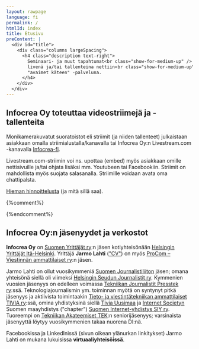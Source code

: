 ```yaml
---
layout: rawpage
language: fi
permalink: /
htmlId: index
title: Etusivu
preContent: |
  <div id="title">
    <div class="columns largeSpacing">
      <h4 class="description text-right">
        Seminaari- ja muut tapahtumat<br class="show-for-medium-up" />
        livenä ja/tai tallenteina nettiin<br class="show-for-medium-up" />
        "avaimet käteen" -palveluna.
      </h4>
    </div>
  </div>
---
```



## Infocrea Oy toteuttaa videostriimejä ja -tallenteita

Monikamerakuvatut suoratoistot eli striimit (ja niiden tallenteet) julkaistaan asiakkaan omalla striimialustalla/kanavalla tai Infocrea Oy:n Livestream.com -kanavalla [Infocrea-fi](https://new.livestream.com/Infocrea-fi).

Livestream.com-striimin voi ns. upottaa (embed) myös asiakkaan omille nettisivuille ja/tai ohjata lisäksi mm. Youtubeen tai Facebookiin. Striimit on mahdollista myös suojata salasanalla. Striimille voidaan avata oma chattipalsta. 

[Hieman hinnoittelusta](/tarjous/) (ja mitä sillä saa).

{%comment%}
<div id="futureLivestreams" style="display: none;">
  <h3>Tulevia livestriimejä Infocrea Oy:n kanavilla</h3>
  <ul class="small-block-grid-1 medium-block-grid-2 large-block-grid-3"></ul>
</div>
{%endcomment%}


## Infocrea Oy:n jäsenyydet ja verkostot

**Infocrea Oy** on [Suomen Yrittäjät ry](https://www.yrittajat.fi/):n jäsen kotiyhteisönään [Helsingin Yrittäjät Itä-Helsinki](https://www.yrittajat.fi/helsingin-yrittajat/helsingin-yrittajat-paikallisesti/a/paikallisyhdistykset/paikallisyhdistykset/helsingin-yrittajat-ita-helsinki-600089). Yrittäjä **Jarmo Lahti** (["CV"](/cv)) on myös [ProCom – Viestinnän ammattilaiset ry](https://procom.fi/):n jäsen.

Jarmo Lahti on ollut vuosikymmeniä [Suomen Journalistiliiton](http://journalistiliitto.fi/fi/) jäsen; omana yhteisönä siellä oli viimeksi [Helsingin Seudun Journalistit ry](http://www.hsj.fi/). Kymmenien vuosien jäsenyys on edelleen voimassa [Tekniikan Journalistit Presstek ry](http://presstek.fi):ssä. Teknologiajournalismin ym. toiminnan myötä on syntynyt pitkä jäsenyys ja aktiivista toimintaakin [Tieto- ja viestintätekniikan ammattilaiset TIVIA ry](http://tivia.fi):ssä, omina yhdistyksinä siellä [Tivia Uusimaa](https://tiviauusimaa.fi/) ja [Internet Societyn](https://www.internetsociety.org/) Suomen maayhdistys ("chapter") [Suomen Internet-yhdistys SIY ry](http://www.isoc.fi). Tuoreempi on [Tekniikan Akateemiset TEK](https://www.tek.fi/fi):n seniorijäsenyys; varsinaista jäsenyyttä löytyy vuosikymmenien takaa nuorena DI:nä.

Facebookissa ja LinkedInissä (sivun oikean ylänurkan linkitykset) Jarmo Lahti on mukana lukuisissa **virtuaaliyhteisöissä**.